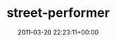 ---
title:		"street-performer"
mediatype:		"upload"
description:		"TBC"
date:		"2011-03-20 22:23:11+00:00"
album:		"people"
filename:		"street-performer.md"
series:		""
cl_public_id:		"people/street-performer"
cl_version:		1497005562
format:		"tiff"
bytes:		2844052
width:		964
height:		1440
exposure_mode:		"Manual"
program:		"Manual"
aperture:		"4.0"
focal_length:		"55.0 mm"
iso:		"2000"
shutter_speed:		"1/30"
metering:		"Center-weighted average"
flash:		"No Flash"
white_balance:		"Custom"
colour_temp:		"2850"
has_crop:		"true"
orientation:		"Horizontal (normal)"
camera_model:		"NIKON D200"
lens_info:		"55-200mm f/4-5.6"
artist:		"No artist info"
x_resolution:		"300"
y_resolution:		"300"
---